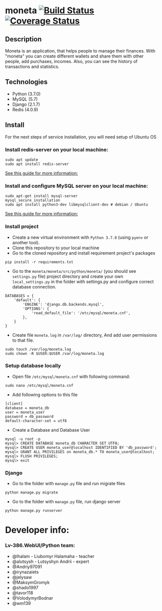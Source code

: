 # moneta [![Build Status](https://travis-ci.org/lv-386-python/moneta.svg?branch=dev)](https://travis-ci.org/lv-386-python/moneta) [![Coverage Status](https://coveralls.io/repos/github/lv-386-python/moneta/badge.svg?branch=dev)](https://coveralls.io/repos/github/lv-386-python/moneta/badge.svg?branch=dev)

## Description
Moneta is an application, that helps people to manage their finances. 
With "moneta" you can create different wallets 
and share them with other people, add purchases, incomes. 
Also, you can see the history of transactions and statistics.

## Technologies
* Python (3.7.0)
* MySQL (5.7)
* Django (2.1.7)
* Redis (4.0.9)

## Install
For the next steps of service installation, you will need setup of Ubuntu OS

### Install redis-server on your local machine:
```
sudo apt update
sudo apt install redis-server
```
[See this guide for more information:](https://www.digitalocean.com/community/tutorials/how-to-install-and-secure-redis-on-ubuntu-18-04)


### Install and configure MySQL server on your local machine:
```
sudo apt-get install mysql-server
mysql_secure_installation
sudo apt install python3-dev libmysqlclient-dev # debian / Ubuntu
```
[See this guide for more information:](https://www.digitalocean.com/community/tutorials/how-to-install-mysql-on-ubuntu-16-04)


### Install project
* Create a new virtual environment with `Python 3.7.0` (using `pyenv` or another tool).
* Clone this repository to your local machine
* Go to the cloned repository and install requirement project's packages
```
pip install -r requirements.txt
```

* Go to the `moneta/moneta/src/python/moneta/` 
(you should see `settings.py` file) 
project directory and create your own `local_settings.py` 
in the folder with settings.py and configure correct database connection.
```
DATABASES = {
    'default': {
        'ENGINE': 'django.db.backends.mysql',
        'OPTIONS': {
            'read_default_file': '/etc/mysql/moneta.cnf',
        },
    }
}
```

* Create file `moneta.log` in `/var/log/` directory, And add user permissions to that file.
```
sudo touch /var/log/moneta.log
sudo chown -R $USER:$USER /var/log/moneta.log
```

### Setup database locally
* Open file `/etc/mysql/moneta.cnf` with following command: 
```
sudo nano /etc/mysql/moneta.cnf
```
* Add following options to this file
```
[client]
database = moneta_db
user = moneta_user
password = db_password
default-character-set = utf8
```

* Create a Database and Database User
```
mysql -u root -p
mysql> CREATE DATABASE moneta_db CHARACTER SET UTF8;
mysql> CREATE USER moneta_user@localhost IDENTIFIED BY 'db_password';
mysql> GRANT ALL PRIVILEGES on moneta_db.* TO moneta_user@localhost;
mysql> FLUSH PRIVILEGES;
mysql> exit
```


### Django
* Go to the folder with `manage.py` file and run migrate files
```
python manage.py migrate
```

* Go to the folder with `manage.py` file, run django server 
```
python manage.py runserver
```

# Developer info:

### Lv-386.WebUI/Python team:

- @lhalam - Liubomyr Halamaha - teacher
- @alutsysh - Lutsyshyn Andrii - expert
- @Andriy97091
- @irynazaiets
- @jelysaw
- @MaksymGromyk
- @shado1997
- @tavor118
- @VolodymyrBodnar
- @wm139
